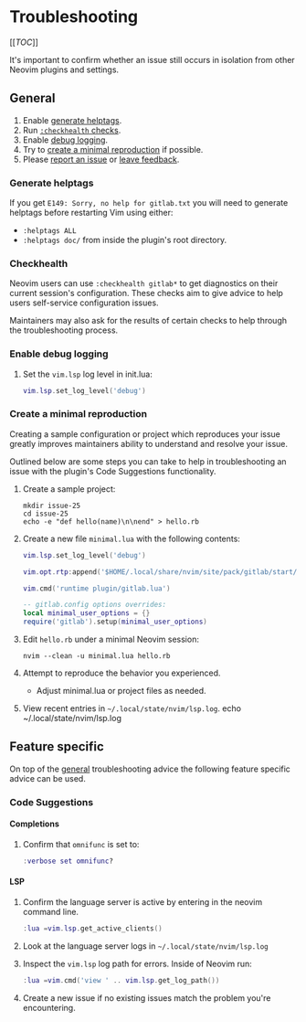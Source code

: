 # Troubleshooting

[[_TOC_]]

It's important to confirm whether an issue still occurs in isolation from other Neovim plugins and settings.

## General

1. Enable [generate helptags](#generate-helptags).
1. Run [`:checkhealth` checks](#checkhealth).
1. Enable [debug logging](#enable-debug-logging).
1. Try to [create a minimal reproduction](#create-a-minimal-reproduction) if possible.
1. Please [report an issue](../../README.md#issues) or [leave feedback](../../README.md#issues).

### Generate helptags

If you get `E149: Sorry, no help for gitlab.txt` you will need to generate helptags before restarting Vim using either:

- `:helptags ALL`
- `:helptags doc/` from inside the plugin's root directory.

### Checkhealth

Neovim users can use `:checkhealth gitlab*` to get diagnostics on their current session's configuration.
These checks aim to give advice to help users self-service configuration issues.

Maintainers may also ask for the results of certain checks to help through the troubleshooting process.

### Enable debug logging

1. Set the `vim.lsp` log level in init.lua:

   ```lua
   vim.lsp.set_log_level('debug')
   ```

### Create a minimal reproduction

Creating a sample configuration or project which reproduces your issue greatly improves maintainers ability to understand and resolve your issue.

Outlined below are some steps you can take to help in troubleshooting an issue with the plugin's Code Suggestions functionality.

1. Create a sample project:

   ```plaintext
   mkdir issue-25
   cd issue-25
   echo -e "def hello(name)\n\nend" > hello.rb
   ```

1. Create a new file `minimal.lua` with the following contents:

   ```lua
   vim.lsp.set_log_level('debug')
   
   vim.opt.rtp:append('$HOME/.local/share/nvim/site/pack/gitlab/start/gitlab.vim')
   
   vim.cmd('runtime plugin/gitlab.lua')
   
   -- gitlab.config options overrides:
   local minimal_user_options = {}
   require('gitlab').setup(minimal_user_options)
   ```

1. Edit `hello.rb` under a minimal Neovim session:

   ```shell
   nvim --clean -u minimal.lua hello.rb
   ```

1. Attempt to reproduce the behavior you experienced.
   - Adjust minimal.lua or project files as needed.
1. View recent entries in `~/.local/state/nvim/lsp.log`.
echo ~/.local/state/nvim/lsp.log

## Feature specific

On top of the [general](#general) troubleshooting advice the following feature specific advice can be used.

### Code Suggestions

#### Completions

1. Confirm that `omnifunc` is set to:

   ```lua
   :verbose set omnifunc?
   ```

#### LSP

1. Confirm the language server is active by entering in the neovim command line.

   ```lua
   :lua =vim.lsp.get_active_clients()
   ```

1. Look at the language server logs in `~/.local/state/nvim/lsp.log`
1. Inspect the `vim.lsp` log path for errors. Inside of Neovim run:

   ```lua
   :lua =vim.cmd('view ' .. vim.lsp.get_log_path())
   ```

1. Create a new issue if no existing issues match the problem you're encountering.
